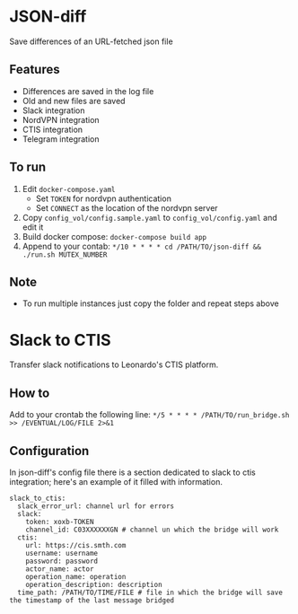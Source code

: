# JSON-diff

Save differences of an URL-fetched json file

## Features

- Differences are saved in the log file
- Old and new files are saved
- Slack integration
- NordVPN integration
- CTIS integration
- Telegram integration

## To run

1. Edit `docker-compose.yaml`
	- Set `TOKEN` for nordvpn authentication
	- Set `CONNECT` as the location of the nordvpn server
2. Copy `config_vol/config.sample.yaml` to `config_vol/config.yaml` and edit it
3. Build docker compose: `docker-compose build app`
4. Append to your contab: `*/10 * * * * cd /PATH/TO/json-diff && ./run.sh MUTEX_NUMBER`

## Note

- To run multiple instances just copy the folder and repeat steps above

# Slack to CTIS

Transfer slack notifications to Leonardo's CTIS platform.

## How to

Add to your crontab the following line: `*/5 * * * * /PATH/TO/run_bridge.sh >> /EVENTUAL/LOG/FILE 2>&1`

## Configuration

In json-diff's config file there is a section dedicated to slack to ctis integration; here's an example of it filled with information.

```
slack_to_ctis:
  slack_error_url: channel url for errors
  slack:
    token: xoxb-TOKEN
    channel_id: C03XXXXXXGN # channel un which the bridge will work
  ctis:
    url: https://cis.smth.com
    username: username
    password: password
    actor_name: actor
    operation_name: operation
    operation_description: description
  time_path: /PATH/TO/TIME/FILE # file in which the bridge will save the timestamp of the last message bridged
```
